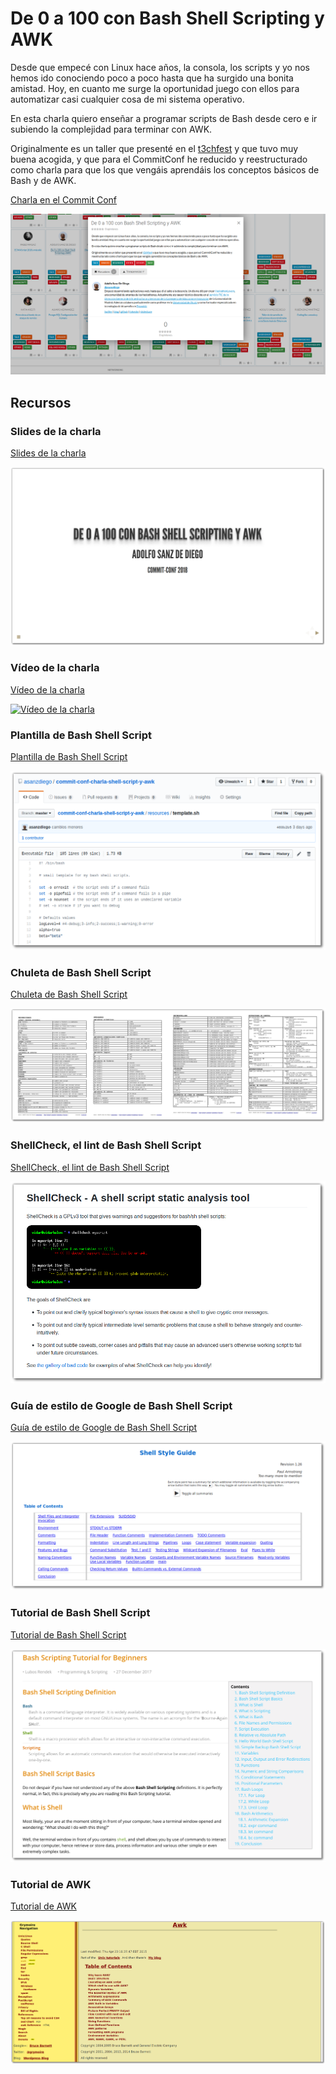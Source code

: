 # De 0 a 100 con Bash Shell Scripting y AWK

Desde que empecé con Linux hace años, la consola, los scripts y yo nos hemos ido conociendo poco a poco hasta que ha surgido una bonita amistad. Hoy, en cuanto me surge la oportunidad juego con ellos para automatizar casi cualquier cosa de mi sistema operativo.

En esta charla quiero enseñar a programar scripts de Bash desde cero e ir subiendo la complejidad para terminar con AWK.

Originalmente es un taller que presenté en el [t3chfest](https://t3chfest.uc3m.es/2018/programa/taller-100-bash-shell-scripting-awk/) y que tuvo muy buena acogida, y que para el CommitConf he reducido y reestructurado como charla para que los que vengáis aprendáis los conceptos básicos de Bash y de AWK.

[Charla en el Commit Conf](https://www.koliseo.com/events/commit-2018/r4p/5630471824211968/agenda#/5116072650866688/6265425427955712)

<a href="https://www.koliseo.com/events/commit-2018/r4p/5630471824211968/agenda#/5116072650866688/6265425427955712">
  <img src="./slides/img/commit-conf-shell-scripting-y-awk.png" alt="Charla en el Commit Conf"/>
</a>

## Recursos

### Slides de la charla

[Slides de la charla](https://asanzdiego.github.io/commit-conf-charla-shell-script-y-awk/)

<a href="https://asanzdiego.github.io/commit-conf-charla-shell-script-y-awk/">
  <img src="./slides/img/slides-sombra.png" alt="Slides de la charla"/>
</a>

### Vídeo de la charla

[Vídeo de la charla](https://www.youtube.com/watch?v=bH8Yb4R33vA)

<a href="https://www.youtube.com/watch?v=bH8Yb4R33vA">
  <img src="./slides/img/videos-sombra.png" alt="Vídeo de la charla"/>
</a>

### Plantilla de Bash Shell Script

[Plantilla de Bash Shell Script](https://github.com/asanzdiego/commit-conf-charla-shell-script-y-awk/blob/master/resources/template.sh)

<a href="https://github.com/asanzdiego/commit-conf-charla-shell-script-y-awk/blob/master/resources/template.sh">
  <img src="./slides/img/template-sombra.png" alt="Plantilla de Bash Shell Script"/>
</a>

### Chuleta de Bash Shell Script

[Chuleta de Bash Shell Script](https://github.com/asanzdiego/commit-conf-charla-shell-script-y-awk/blob/master/resources/chuleta-shell-script.pdf)

<a href="https://github.com/asanzdiego/commit-conf-charla-shell-script-y-awk/blob/master/resources/chuleta-shell-script.pdf">
  <img src="./slides/img/chuleta-shell-script-sombra.png" alt="Cheleta de Bash Shell Script"/>
</a>

### ShellCheck, el lint de Bash Shell Script

[ShellCheck, el lint de Bash Shell Script](https://github.com/koalaman/shellcheck)

<a href="https://github.com/koalaman/shellcheck">
  <img src="./slides/img/shellcheck-a-shell-script-static-analysis-tool-sombra.png" alt="ShellCheck, el lint de Bash Shell Script"/>
</a>

### Guía de estilo de Google de Bash Shell Script

[Guía de estilo de Google de Bash Shell Script](https://google.github.io/styleguide/shell.xml)

<a href="https://google.github.io/styleguide/shell.xml">
  <img src="./slides/img/google-shell-style-guide-sombra.png" alt="Guía de estilo de Google de Bash Shell Script"/>
</a>

### Tutorial de Bash Shell Script

[Tutorial de Bash Shell Script](https://linuxconfig.org/bash-scripting-tutorial-for-beginners)

<a href="https://linuxconfig.org/bash-scripting-tutorial-for-beginners">
  <img src="./slides/img/bash-scripting-tutorial-for-beginners-sombra.png" alt="Tutorial de Bash Shell Script"/>
</a>

### Tutorial de AWK

[Tutorial de AWK](http://www.grymoire.com/Unix/Awk.html)

<a href="http://www.grymoire.com/Unix/Awk.html">
  <img src="./slides/img/awk-a-tutorial-and-introduction-by-bruce-barnett-sombra.png" alt="Tutorial de AWK"/>
</a>
